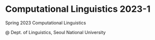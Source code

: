 # Computational Linguistics 2023-1
Spring 2023 Computational Linguistics

@ Dept. of Linguistics, Seoul National University
